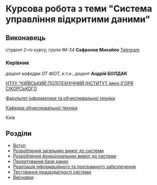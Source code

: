 
# Курсова робота з теми "Система управління відкритими даними"



## Виконавець
*студент 2-го курсу, групи ІМ-34* **Сафронов Михайло** [Telegram](https://t.me/Mikhailo_Safronov)



### Керівник
*доцент кафедри ОТ ФІОТ, к.т.н., доцент* **Андрій БОЛДАК** 

[НТУУ "КИЇВСЬКИЙ ПОЛІТЕХНІЧНИЙ ІНСТИТУТ імені ІГОРЯ СІКОРСЬКОГО](https://kpi.ua/)

[Факультет інформатики та обчислювальної техніки](https://fiot.kpi.ua/)

[Кафедра обчислювальної техніки](https://comsys.kpi.ua/)

Київ
## Розділи

- [Вступ](intro/README.md)
- [Розроблення загальних вимог до системи](requirements/README.md)
- [Розроблення функціональних вимог до системи](use%20cases/README.md)
- [Проєктування бази даних](design/README.md)
- [Реалізація інформаційного та програмного забезпечення](software/README.md)
- [Тестування працездатності системи](test/README.md)
- [Висновки](conclusion/README.md)
